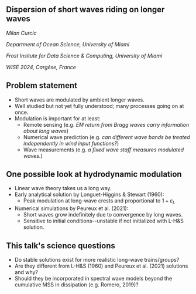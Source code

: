 <section>

# Dispersion of short waves riding on longer waves

_Milan Curcic_


_Department of Ocean Science, University of Miami_

_Frost Insitute for Data Science & Computing, University of Miami_

_WISE 2024, Cargèse, France_
</section>


<section>

## Problem statement

* Short waves are modulated by ambient longer waves.
* Well studied but not yet fully understood; many processes going on at once.
* Modulation is important for at least:
  - Remote sensing (e.g. *EM return from Bragg waves carry information about long waves*)
  - Numerical wave prediction (e.g. *can different wave bands be treated independently in wind input functions?*)
  - Wave measurements (e.g. *a fixed wave staff measures modulated waves.*)
</section>


<section>

## One possible look at hydrodynamic modulation

* Linear wave theory takes us a long way.
* Early analytical solution by Longuet-Higgins & Stewart (1960):
  - Peak modulation at long-wave crests and proportional to $1 + \varepsilon_L$
* Numerical simulations by Peureux et al. (2021):
  - Short waves grow indefinitely due to convergence by long waves.
  - Sensitive to initial conditions--unstable if not initialized with L-H&S solution.
</section>


<section>

## This talk's science questions

* Do stable solutions exist for more realistic long-wave trains/groups?
* Are they different from L-H&S (1960) and Peureux et al. (2021) solutions and why?
* Should they be incorporated in spectral wave models beyond the cumulative MSS in dissipation (e.g. Romero, 2019)?
</section>